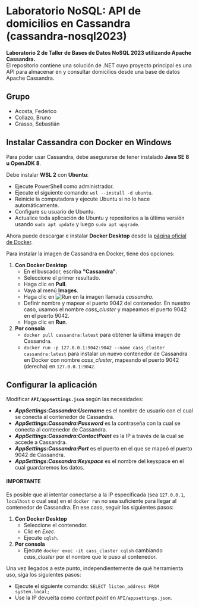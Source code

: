 # Laboratorio NoSQL: API de domicilios en Cassandra (cassandra-nosql2023)
**Laboratorio 2 de Taller de Bases de Datos NoSQL 2023 utilizando Apache Cassandra.** <br>
El repositorio contiene una solución de .NET cuyo proyecto principal es una API para almacenar en y consultar domicilios desde una base de datos Apache Cassandra.


Grupo
-----
- Acosta, Federico
- Collazo, Bruno
- Grasso, Sebastián


Instalar Cassandra con Docker en Windows
----------------------------------------
Para poder usar Cassandra, debe asegurarse de tener instalado **Java SE 8 u OpenJDK 8**.

Debe instalar **WSL 2** con **Ubuntu**:
- Ejecute PowerShell como administrador.
- Ejecute el siguiente comando: `wsl --install -d ubuntu`.
- Reinicie la computadora y ejecute Ubuntu si no lo hace automáticamente.
- Configure su usuario de Ubuntu.
- Actualice toda aplicación de Ubuntu y repositorios a la última versión usando `sudo apt update` y luego `sudo apt upgrade`.

Ahora puede descargar e instalar **Docker Desktop** desde la [página oficial de Docker](https://www.docker.com/products/docker-desktop/).

Para instalar la imagen de Cassandra en Docker, tiene dos opciones:
1. **Con Docker Desktop**
    - En el buscador, escriba **"Cassandra"**.
    - Seleccione el primer resultado.
    - Haga clic en **Pull**.
    - Vaya al menú **Images**.
    - Haga clic en
           <picture>
               <img alt="Run" title="Run" src="https://github.com/wrno/cassandra-nosql2023/assets/102438410/16b60595-f383-4068-9770-8d78952d4774">
           </picture>
      en la imagen llamada *cassandra*.
    - Definir nombre y mapear el puerto 9042 del contenedor. En nuestro caso, usamos el nombre *cass_cluster* y mapeamos el puerto 9042 en el puerto 9042.
    - Haga clic en **Run**.
2. **Por consola**
    - `docker pull cassandra:latest` para obtener la última imagen de Cassandra.
    - `docker run -p 127.0.0.1:9042:9042 --name cass_cluster cassandra:latest` para instalar un nuevo contenedor de Cassandra en Docker con nombre *cass_cluster*, mapeando el puerto 9042 (derecha) en `127.0.0.1:9042`.

Configurar la aplicación
-------------------------
Modificar **`API/appsettings.json`** según las necesidades:
- ***AppSettings:Cassandra:Username*** es el nombre de usuario con el cual se conecta al contenedor de Cassandra.
- ***AppSettings:Cassandra:Password*** es la contraseña con la cual se conecta al contenedor de Cassandra.
- ***AppSettings:Cassandra:ContactPoint*** es la IP a través de la cual se accede a Cassandra.
- ***AppSettings:Cassandra:Port*** es el puerto en el que se mapeó el puerto 9042 de Cassandra.
- ***AppSettings:Cassandra:Keyspace*** es el nombre del keyspace en el cual guardaremos los datos.

#### IMPORTANTE
Es posible que al intentar conectarse a la IP especificada (sea `127.0.0.1`, `localhost` o cual sea) en el `docker run` no sea suficiente para llegar al contenedor de Cassandra. En ese caso, seguir los siguientes pasos:
1. **Con Docker Desktop**
    - Seleccione el contenedor.
    - Clic en *Exec*.
    - Ejecute `cqlsh`.
2. **Por consola**
    - Ejecute `docker exec -it cass_cluster cqlsh` cambiando *cass_cluster* por el nombre que le puso al contenedor.

Una vez llegados a este punto, independientemente de qué herramienta uso, siga los siguientes pasos:
- Ejecute el siguiente comando: `SELECT listen_address FROM system.local;`
- Use la IP devuelta como *contact point* en `API/appsettings.json`.
